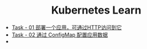 <h1 align="center">Kubernetes Learn</h1>

- [Task - 01 部署一个应用，可通过HTTP访问到它](task-01/README.md)
- [Task - 02 通过 ConfigMap 配置应用数据](task-02/README.md)
- 